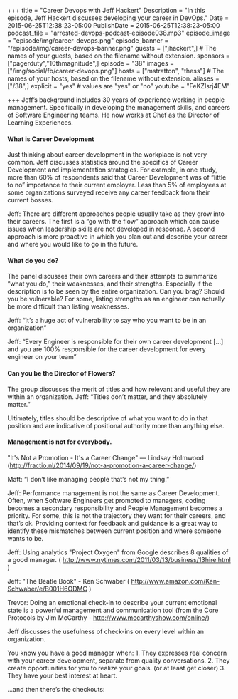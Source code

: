 +++
title = "Career Devops with Jeff Hackert"
Description = "In this episode, Jeff Hackert discusses developing your career in DevOps."
Date = 2015-06-25T12:38:23-05:00
PublishDate = 2015-06-25T12:38:23-05:00
podcast_file = "arrested-devops-podcast-episode038.mp3"
episode_image = "episode/img/career-devops.png"
episode_banner = "/episode/img/career-devops-banner.png"
guests = ["jhackert",] # The names of your guests, based on the filename without extension.
sponsors = ["pagerduty","10thmagnitude",]
episode = "38"
images = ["/img/social/fb/career-devops.png"]
hosts = ["mstratton", "thess"] # The names of your hosts, based on the filename without extension.
aliases = ["/38",]
explicit = "yes" # values are "yes" or "no"
youtube = "FeKZIsrj4EM"

+++
Jeff’s background includes 30 years of experience working in people management. Specifically in developing the management skills, and careers of Software Engineering teams. He now works at Chef as the Director of Learning Experiences.
#### What is Career Development
Just thinking about career development in the workplace is not very common. Jeff discusses statistics around the specifics of Career Development and implementation strategies. For example, in one study, more than 60% of respondents said that Career Development was of “little to no” importance to their current employer. Less than 5% of employees at some organizations surveyed receive any career feedback from their current bosses.

Jeff: There are different approaches people usually take as they grow into their careers. The first is a “go with the flow” approach which can cause issues when leadership skills are not developed in response. A second approach is more proactive in which you plan out and describe your career and where you would like to go in the future.

#### What do you do?
The panel discusses their own careers and their attempts to summarize “what you do,” their weaknesses, and their strengths. Especially if the description is to be seen by the entire organization. Can you brag? Should you be vulnerable? For some, listing strengths as an engineer can actually be more difficult than listing weaknesses.

Jeff: “It’s a huge act of vulnerability to say who you want to be in an organization”

Jeff: “Every Engineer is responsible for their own career development […] and you are 100% responsible for the career development for every engineer on your team”

#### Can you be the Director of Flowers?
The group discusses the merit of titles and how relevant and useful they are within an organization.
Jeff: “Titles don’t matter, and they absolutely matter.”

Ultimately, titles should be descriptive of what you want to do in that position and are indicative of positional authority more than anything else.

#### Management is not for everybody.
"It's Not a Promotion - It's a Career Change" — Lindsay Holmwood (http://fractio.nl/2014/09/19/not-a-promotion-a-career-change/)

Matt: “I don’t like managing people that’s not my thing.”

Jeff: Performance management is not the same as Career Development. Often, when Software Engineers get promoted to managers, coding becomes a secondary responsibility and People Management becomes a priority.
For some, this is not the trajectory they want for their careers, and that’s ok. Providing context for feedback and guidance is a great way to identify these mismatches between current position and where someone wants to be.

Jeff: Using analytics "Project Oxygen" from Google describes 8 qualities of a good manager. ( http://www.nytimes.com/2011/03/13/business/13hire.html )

Jeff: "The Beatle Book" - Ken Schwaber ( http://www.amazon.com/Ken-Schwaber/e/B001H6ODMC )

Trevor: Doing an emotional check-in to describe your current emotional state is a powerful management and communication tool (from the Core Protocols by Jim McCarthy - http://www.mccarthyshow.com/online/)

Jeff discusses the usefulness of check-ins on every level within an organization.

You know you have a good manager when:
	1. They expresses real concern with your career development, separate from quality conversations.
	2. They create opportunities for you to realize your goals. (or at least get closer)
	3. They have your best interest at heart.

…and then there’s the checkouts:

